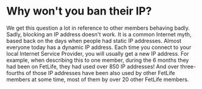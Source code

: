 # Why won't you ban their IP?

We get this question a lot in reference to other members behaving badly. Sadly, blocking an IP address doesn't work. It is a common Internet myth, based back on the days when people had static IP addresses. Almost everyone today has a dynamic IP address. Each time you connect to your local Internet Service Provider, you will usually get a new IP address. For example, when describing this to one member, during the 6 months they had been on FetLife, they had used over 850 IP addresses! And over three-fourths of those IP addresses have been also used by other FetLife members at some time, most of them by over 20 other FetLife members.
